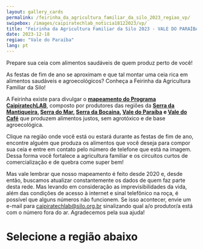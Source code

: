 ```yaml
---
layout: gallery_cards
permalink: /feirinha_da_agricultura_familiar_da_silo_2023_regiao_vp/
swipebox: /images/caipiratechlab_noticia18122023/vp/
title: "Feirinha da Agricultura Familiar da Silo 2023 - VALE DO PARAÍBA"
date: 2023-12-18
regiao: "Vale do Paraíba"
lang: pt
---
```


Prepare sua ceia com alimentos saudáveis de quem produz perto de você!

As festas de fim de ano se aproximam e que tal montar uma ceia rica em alimentos saudáveis e agroecológicos? Conheça a Feirinha da Agricultura Familiar da Silo!

A Feirinha existe para divulgar o **[mapeamento do Programa CaipiratechLAB](/feirinha_da_agricultura_familiar_da_silo_2023_todas/)**, composto por produtores das regiões da **[Serra da Mantiqueira](/feirinha_da_agricultura_familiar_da_silo_2023_regiao_ma/), [Serra do Mar](/feirinha_da_agricultura_familiar_da_silo_2023_regiao_sm/), [Serra da Bocaina](/feirinha_da_agricultura_familiar_da_silo_2023_regiao_bo/), [Vale do Paraíba](/feirinha_da_agricultura_familiar_da_silo_2023_regiao_vp/) e [Vale do Café](/feirinha_da_agricultura_familiar_da_silo_2023_regiao_vc/)** que produzem alimentos justos, sem agrotóxico e de base agroecológica.

Clique na região onde você está ou estará durante as festas de fim de ano, encontre alguém que produza os alimentos que você deseja para compor sua ceia e entre em contato pelo número de telefone que está na imagem. Dessa forma você fortalece a agricultura familiar e os circuitos curtos de comercialização e de quebra come super bem!

Mas vale lembrar que nosso mapeamento é feito desde 2020 e, desde então, buscamos atualizar constantemente os dados de quem faz parte desta rede. Mas levando em consideração as imprevisibilidades da vida, além das condições de acesso à internet e sinal telefônico na roça, é possível que alguns números não funcionem. Se isso acontecer, envie um e-mail para [caipiratechlab@silo.org.br](mailto:caipiratechlab@silo.org.br) sinalizando qual a/o produtor/a está com o número fora do ar. Agradecemos pela sua ajuda!


# Selecione a região abaixo
